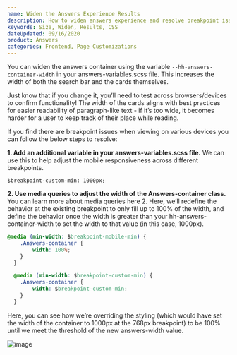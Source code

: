 ```yaml
---
name: Widen the Answers Experience Results
description: How to widen answers experience and resolve breakpoint issues
keywords: Size, Widen, Results, CSS
dateUpdated: 09/16/2020
product: Answers
categories: Frontend, Page Customizations
---
```


You can widen the answers container using the variable `--hh-answers-container-width` in your answers-variables.scss file. This increases the width of both the search bar and the cards themselves.

Just know that if you change it, you’ll need to test across browsers/devices to confirm functionality! The width of the cards aligns with best practices for easier readability of paragraph-like text - if it’s too wide, it becomes harder for a user to keep track of their place while reading.

If you find there are breakpoint issues when viewing on various devices you can follow the below steps to resolve:

**1. Add an additional variable in your answers-variables.scss file.** We can use this to help adjust the mobile responsiveness across different breakpoints.
```
$breakpoint-custom-min: 1000px;
```

**2. Use media queries to adjust the width of the Answers-container class.** You can learn more about media queries here 2. Here, we’ll redefine the behavior at the existing breakpoint to only fill up to 100% of the width, and define the behavior once the width is greater than your hh-answers-container-width to set the width to that value (in this case, 1000px).
```css
@media (min-width: $breakpoint-mobile-min) {
    .Answers-container {
        width: 100%;
    }
  }

  @media (min-width: $breakpoint-custom-min) {
    .Answers-container {
        width: $breakpoint-custom-min;
    }
  }
```

Here, you can see how we’re overriding the styling (which would have set the width of the container to 1000px at the 768px breakpoint) to be 100% until we meet the threshold of the new answers-width value.

![image](https://aws1.discourse-cdn.com/turtlehead/optimized/2X/0/08d17236265d6f59d64e833d1b88c7587e3bf1ea_2_690x352.gif)
